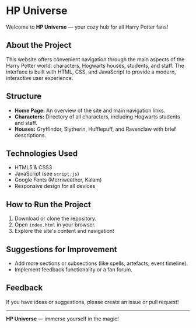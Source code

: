 # HP Universe

Welcome to **HP Universe** — your cozy hub for all Harry Potter fans!

## About the Project

This website offers convenient navigation through the main aspects of the Harry Potter world: characters, Hogwarts houses, students, and staff. The interface is built with HTML, CSS, and JavaScript to provide a modern, interactive user experience.

## Structure

- **Home Page:** An overview of the site and main navigation links.
- **Characters:** Directory of all characters, including Hogwarts students and staff.
- **Houses:** Gryffindor, Slytherin, Hufflepuff, and Ravenclaw with brief descriptions.

## Technologies Used

- HTML5 & CSS3
- JavaScript (see `script.js`)
- Google Fonts (Merriweather, Kalam)
- Responsive design for all devices

## How to Run the Project

1. Download or clone the repository.
2. Open `index.html` in your browser.
3. Explore the site's content and navigation!

## Suggestions for Improvement

- Add more sections or subsections (like spells, artefacts, event timeline).
- Implement feedback functionality or a fan forum.

## Feedback

If you have ideas or suggestions, please create an issue or pull request!

---
**HP Universe** — immerse yourself in the magic!

